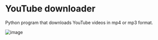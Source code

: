 # YouTube downloader
Python program that downloads YouTube videos in mp4 or mp3 format.

![image](https://github.com/L-Havi/youtube-downloader/assets/72817588/2019a076-441c-4da9-b4d4-7c0109244c93)
